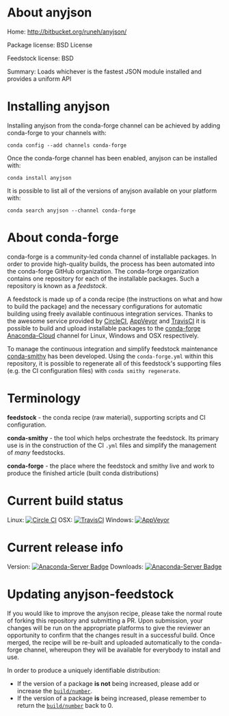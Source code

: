 About anyjson
=============

Home: http://bitbucket.org/runeh/anyjson/

Package license: BSD License

Feedstock license: BSD

Summary: Loads whichever is the fastest JSON module installed and provides a uniform API



Installing anyjson
==================

Installing anyjson from the conda-forge channel can be achieved by adding conda-forge to your channels with:

```
conda config --add channels conda-forge
```

Once the conda-forge channel has been enabled, anyjson can be installed with:

```
conda install anyjson
```

It is possible to list all of the versions of anyjson available on your platform with:

```
conda search anyjson --channel conda-forge
```


About conda-forge
=================

conda-forge is a community-led conda channel of installable packages.
In order to provide high-quality builds, the process has been automated into the
conda-forge GitHub organization. The conda-forge organization contains one repository 
for each of the installable packages. Such a repository is known as a *feedstock*.

A feedstock is made up of a conda recipe (the instructions on what and how to build
the package) and the necessary configurations for automatic building using freely
available continuous integration services. Thanks to the awesome service provided by
[CircleCI](https://circleci.com/), [AppVeyor](http://www.appveyor.com/)
and [TravisCI](https://travis-ci.org/) it is possible to build and upload installable
packages to the [conda-forge](https://anaconda.org/conda-forge)
[Anaconda-Cloud](http://docs.anaconda.org/) channel for Linux, Windows and OSX respectively.

To manage the continuous integration and simplify feedstock maintenance
[conda-smithy](http://github.com/conda-forge/conda-smithy) has been developed.
Using the ``conda-forge.yml`` within this repository, it is possible to regenerate all of
this feedstock's supporting files (e.g. the CI configuration files) with ``conda smithy regenerate``.


Terminology
===========

**feedstock** - the conda recipe (raw material), supporting scripts and CI configuration.

**conda-smithy** - the tool which helps orchestrate the feedstock.
                   Its primary use is in the construction of the CI ``.yml`` files
                   and simplify the management of *many* feedstocks.

**conda-forge** - the place where the feedstock and smithy live and work to
                  produce the finished article (built conda distributions)

Current build status
====================
Linux: [![Circle CI](https://circleci.com/gh/conda-forge/anyjson-feedstock.svg?style=svg)](https://circleci.com/gh/conda-forge/anyjson-feedstock)
OSX: [![TravisCI](https://travis-ci.org/conda-forge/anyjson-feedstock.svg?branch=master)](https://travis-ci.org/conda-forge/anyjson-feedstock) 
Windows: [![AppVeyor](https://ci.appveyor.com/api/projects/status/github/conda-forge/anyjson-feedstock?svg=True)](https://ci.appveyor.com/project/conda-forge/anyjson-feedstock/branch/master)

Current release info
====================
Version: [![Anaconda-Server Badge](https://anaconda.org/conda-forge/anyjson/badges/version.svg)](https://anaconda.org/conda-forge/anyjson)
Downloads: [![Anaconda-Server Badge](https://anaconda.org/conda-forge/anyjson/badges/downloads.svg)](https://anaconda.org/conda-forge/anyjson)


Updating anyjson-feedstock
==========================

If you would like to improve the anyjson recipe, please take the normal
route of forking this repository and submitting a PR. Upon submission, your changes will
be run on the appropriate platforms to give the reviewer an opportunity to confirm that the
changes result in a successful build. Once merged, the recipe will be re-built and uploaded
automatically to the conda-forge channel, whereupon they will be available for everybody to
install and use.

In order to produce a uniquely identifiable distribution:
 * If the version of a package **is not** being increased, please add or increase
   the [``build/number``](http://conda.pydata.org/docs/building/meta-yaml.html#build-number-and-string). 
 * If the version of a package **is** being increased, please remember to return
   the [``build/number``](http://conda.pydata.org/docs/building/meta-yaml.html#build-number-and-string)
   back to 0.
